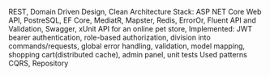 REST, Domain Driven Design, Clean Architecture
Stack: ASP NET Core Web API, PostreSQL, EF Core, MediatR, Mapster, Redis, ErrorOr, Fluent API and Validation, Swagger, xUnit
API for an online pet store,
Implemented: JWT bearer authentication, role-based authorization, division into commands/requests, global error handling, validation, model mapping,
shopping cart(distributed cache), admin panel, unit tests
Used patterns CQRS, Repository
